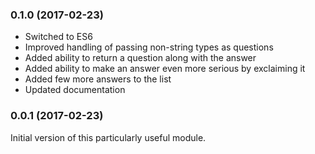 ### 0.1.0 (2017-02-23)

- Switched to ES6
- Improved handling of passing non-string types as questions
- Added ability to return a question along with the answer
- Added ability to make an answer even more serious by exclaiming it
- Added few more answers to the list
- Updated documentation

### 0.0.1 (2017-02-23)

Initial version of this particularly useful module.
